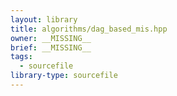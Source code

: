 ```yaml
---
layout: library
title: algorithms/dag_based_mis.hpp
owner: __MISSING__
brief: __MISSING__
tags:
  - sourcefile
library-type: sourcefile
---
```


